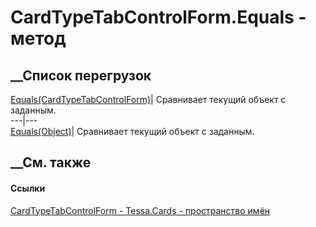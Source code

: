 # CardTypeTabControlForm.Equals - метод
##  __Список перегрузок
[Equals(CardTypeTabControlForm)](M_Tessa_Cards_CardTypeTabControlForm_Equals_1.htm)|
Сравнивает текущий объект с заданным.  
---|---  
[Equals(Object)](M_Tessa_Cards_CardTypeTabControlForm_Equals.htm)| Сравнивает
текущий объект с заданным.  
##  __См. также
#### Ссылки
[CardTypeTabControlForm - ](T_Tessa_Cards_CardTypeTabControlForm.htm)
[Tessa.Cards - пространство имён](N_Tessa_Cards.htm)
